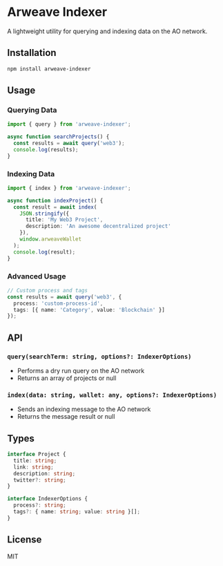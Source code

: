 # Arweave Indexer

A lightweight utility for querying and indexing data on the AO network.

## Installation

```bash
npm install arweave-indexer
```

## Usage

### Querying Data

```typescript
import { query } from 'arweave-indexer';

async function searchProjects() {
  const results = await query('web3');
  console.log(results);
}
```

### Indexing Data

```typescript
import { index } from 'arweave-indexer';

async function indexProject() {
  const result = await index(
    JSON.stringify({
      title: 'My Web3 Project',
      description: 'An awesome decentralized project'
    }),
    window.arweaveWallet
  );
  console.log(result);
}
```

### Advanced Usage

```typescript
// Custom process and tags
const results = await query('web3', {
  process: 'custom-process-id',
  tags: [{ name: 'Category', value: 'Blockchain' }]
});
```

## API

### `query(searchTerm: string, options?: IndexerOptions)`
- Performs a dry run query on the AO network
- Returns an array of projects or null

### `index(data: string, wallet: any, options?: IndexerOptions)`
- Sends an indexing message to the AO network
- Returns the message result or null

## Types

```typescript
interface Project {
  title: string;
  link: string;
  description: string;
  twitter?: string;
}

interface IndexerOptions {
  process?: string;
  tags?: { name: string; value: string }[];
}
```

## License

MIT